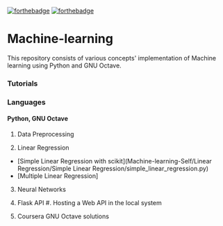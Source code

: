 
[![forthebadge](https://forthebadge.com/images/badges/made-with-python.svg)](https://forthebadge.com)
[![forthebadge](https://forthebadge.com/images/badges/built-with-love.svg)](https://forthebadge.com)
# Machine-learning
This repository consists of various concepts' implementation of Machine learning using Python and GNU Octave.

### Tutorials

### Languages
#### Python, GNU Octave
1) Data Preprocessing

2) Linear Regression

* [Simple Linear Regression with scikit](Machine-learning-Self/Linear Regression/Simple Linear Regression/simple_linear_regression.py)
* [Multiple Linear Regression]

3) Neural Networks

4) Flask API 
      #. Hosting a Web API in the local system
      
5) Coursera GNU Octave solutions
